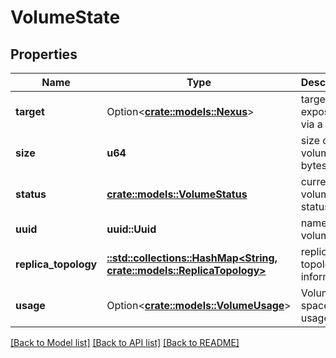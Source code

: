 # VolumeState

## Properties

Name | Type | Description | Notes
------------ | ------------- | ------------- | -------------
**target** | Option<[**crate::models::Nexus**](.md)> | target exposed via a Nexus | [optional]
**size** | **u64** | size of the volume in bytes | 
**status** | [**crate::models::VolumeStatus**](.md) | current volume status | 
**uuid** | **uuid::Uuid** | name of the volume | 
**replica_topology** | [**::std::collections::HashMap<String, crate::models::ReplicaTopology>**](.md) | replica topology information | 
**usage** | Option<[**crate::models::VolumeUsage**](.md)> | Volume space usage | [optional]


[[Back to Model list]](../README.md#documentation-for-models) [[Back to API list]](../README.md#documentation-for-api-endpoints) [[Back to README]](../README.md)

